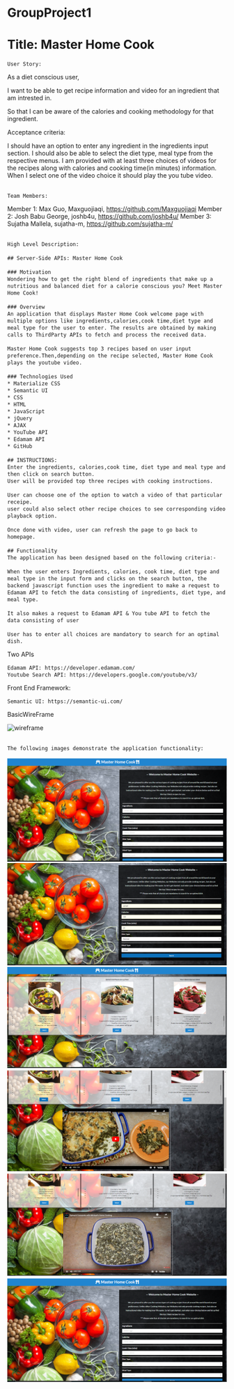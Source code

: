 # GroupProject1

# Title: Master Home Cook
```
User Story:
````
As a diet conscious user,

I want to be able to get recipe information and video for an ingredient that am intrested in.

So that I can be aware of the calories and cooking methodology for that ingredient.

Acceptance criteria:

I should have an option to enter any ingredient in the ingredients input section.
I should also be able to select the diet type, meal type from the respective menus.
I am provided with at least three choices of videos for the recipes along with calories and cooking time(in minutes) information.
When I select one of the video choice it should play the you tube video.
```

Team Members:
```
Member 1: Max Guo, Maxguojiaqi, https://github.com/Maxguojiaqi
Member 2: Josh Babu George, joshb4u, https://github.com/joshb4u/
Member 3: Sujatha Mallela, sujatha-m, https://github.com/sujatha-m/
```

High Level Description:

## Server-Side APIs: Master Home Cook

### Motivation
Wondering how to get the right blend of ingredients that make up a nutritious and balanced diet for a calorie conscious you? Meet Master Home Cook!

### Overview 
An application that displays Master Home Cook welcome page with multiple options like ingredients,calories,cook time,diet type and meal type for the user to enter. The results are obtained by making calls to ThirdParty APIs to fetch and process the received data.

Master Home Cook suggests top 3 recipes based on user input preference.Then,depending on the recipe selected, Master Home Cook plays the youtube video. 

### Technologies Used
* Materialize CSS
* Semantic UI
* CSS
* HTML
* JavaScript
* jQuery
* AJAX
* YouTube API
* Edamam API
* GitHub

## INSTRUCTIONS:
Enter the ingredients, calories,cook time, diet type and meal type and then click on search button.
User will be provided top three recipes with cooking instructions. 

User can choose one of the option to watch a video of that particular receipe.
user could also select other recipe choices to see corresponding video playback option.

Once done with video, user can refresh the page to go back to homepage.

## Functionality
The application has been designed based on the following criteria:-

When the user enters Ingredients, calories, cook time, diet type and meal type in the input form and clicks on the search button, the backend javascript function uses the ingredient to make a request to Edamam API to fetch the data consisting of ingredients, diet type, and meal type.

It also makes a request to Edamam API & You tube API to fetch the  data consisting of user

User has to enter all choices are mandatory to search for an optimal dish.
````

Two APIs

```
Edamam API: https://developer.edamam.com/
Youtube Search API: https://developers.google.com/youtube/v3/
```

Front End Framework:
```
Semantic UI: https://semantic-ui.com/
```
 
BasicWireFrame

![wireframe](./utilities/wireframe.jpg)
```

The following images demonstrate the application functionality:
````
![Entry page](./utilities/images/1.homepage.png)
![User Input](./utilities/images/2.userinput.png)
![Shows the options](./utilities/images/3.showstheoptions.png)
![Play video](./utilities/images/4.playthevideo.png)
![Shows the options](./utilities/images/5.video.png)
![Back to Homepage](./utilities/images/6.backtohomepage.png)

